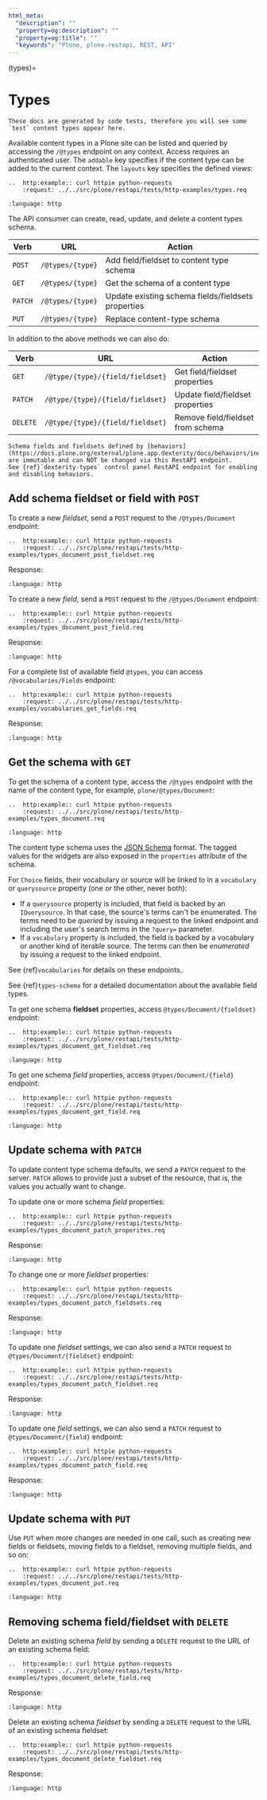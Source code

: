 ```yaml
---
html_meta:
  "description": ""
  "property=og:description": ""
  "property=og:title": ""
  "keywords": "Plone, plone.restapi, REST, API"
---
```


(types)=

# Types

```{note}
These docs are generated by code tests, therefore you will see some `test` content types appear here.
```

Available content types in a Plone site can be listed and queried by accessing the `/@types` endpoint on any context.
Access requires an authenticated user.
The `addable` key specifies if the content type can be added to the current context.
The `layouts` key specifies the defined views:

```{eval-rst}
..  http:example:: curl httpie python-requests
    :request: ../../src/plone/restapi/tests/http-examples/types.req
```

```{literalinclude} ../../src/plone/restapi/tests/http-examples/types.resp
:language: http
```

The API consumer can create, read, update, and delete a content types schema.

| Verb    | URL              | Action                                             |
| ------- | ---------------- | -------------------------------------------------- |
| `POST`  | `/@types/{type}` | Add field/fieldset to content type schema          |
| `GET`   | `/@types/{type}` | Get the schema of a content type                   |
| `PATCH` | `/@types/{type}` | Update existing schema fields/fieldsets properties |
| `PUT`   | `/@types/{type}` | Replace content-type schema                        |

In addition to the above methods we can also do:

| Verb     | URL                              | Action                            |
| -------- | -------------------------------- | --------------------------------- |
| `GET`    | `/@type/{type}/{field/fieldset}` | Get field/fieldset properties     |
| `PATCH`  | `/@type/{type}/{field/fieldset}` | Update field/fieldset properties  |
| `DELETE` | `/@type/{type}/{field/fieldset}` | Remove field/fieldset from schema |

```{note}
Schema fields and fieldsets defined by [behaviors](https://docs.plone.org/external/plone.app.dexterity/docs/behaviors/index.html) are immutable and can NOT be changed via this RestAPI endpoint.
See {ref}`dexterity-types` control panel RestAPI endpoint for enabling and disabling behaviors.
```


## Add schema fieldset or field with `POST`

To create a new *fieldset*, send a `POST` request to the `/@types/Document` endpoint:

```{eval-rst}
..  http:example:: curl httpie python-requests
    :request: ../../src/plone/restapi/tests/http-examples/types_document_post_fieldset.req
```

Response:

```{literalinclude} ../../src/plone/restapi/tests/http-examples/types_document_post_fieldset.resp
:language: http
```

To create a new *field*, send a `POST` request to the `/@types/Document` endpoint:

```{eval-rst}
..  http:example:: curl httpie python-requests
    :request: ../../src/plone/restapi/tests/http-examples/types_document_post_field.req
```

Response:

```{literalinclude} ../../src/plone/restapi/tests/http-examples/types_document_post_field.resp
:language: http
```

For a complete list of available field `@types`, you can access `/@vocabularies/Fields` endpoint:

```{eval-rst}
..  http:example:: curl httpie python-requests
    :request: ../../src/plone/restapi/tests/http-examples/vocabularies_get_fields.req
```

Response:

```{literalinclude} ../../src/plone/restapi/tests/http-examples/vocabularies_get_fields.resp
:language: http
```


## Get the schema with `GET`

To get the schema of a content type, access the `/@types` endpoint with the name of the content type, for example, `plone/@types/Document`:

```{eval-rst}
..  http:example:: curl httpie python-requests
    :request: ../../src/plone/restapi/tests/http-examples/types_document.req
```

```{literalinclude} ../../src/plone/restapi/tests/http-examples/types_document.resp
:language: http
```

The content type schema uses the [JSON Schema](http://json-schema.org/) format.
The tagged values for the widgets are also exposed in the `properties` attribute of the schema.

For `Choice` fields, their vocabulary or source will be linked to in a `vocabulary` or `querysource` property (one or the other, never both):

- If a `querysource` property is included, that field is backed by an `IQuerysource`.
  In that case, the source's terms can't be enumerated.
  The terms need to be *queried* by issuing a request to the linked endpoint and including the user's search terms in the `?query=` parameter.
- If a `vocabulary` property is included, the field is backed by a vocabulary or another kind of iterable source.
  The terms can then be *enumerated* by issuing a request to the linked endpoint.

See {ref}`vocabularies` for details on these endpoints.

See {ref}`types-schema` for a detailed documentation about the available field types.

To get one schema **fieldset** properties, access `@types/Document/{fieldset}` endpoint:

```{eval-rst}
..  http:example:: curl httpie python-requests
    :request: ../../src/plone/restapi/tests/http-examples/types_document_get_fieldset.req
```

```{literalinclude} ../../src/plone/restapi/tests/http-examples/types_document_get_fieldset.resp
:language: http
```

To get one schema *field* properties, access `@types/Document/{field}` endpoint:

```{eval-rst}
..  http:example:: curl httpie python-requests
    :request: ../../src/plone/restapi/tests/http-examples/types_document_get_field.req
```

```{literalinclude} ../../src/plone/restapi/tests/http-examples/types_document_get_field.resp
:language: http
```


## Update schema with `PATCH`

To update content type schema defaults, we send a `PATCH` request to the server.
`PATCH` allows to provide just a subset of the resource, that is, the values you actually want to change.

To update one or more schema *field* properties:

```{eval-rst}
..  http:example:: curl httpie python-requests
    :request: ../../src/plone/restapi/tests/http-examples/types_document_patch_properites.req
```

Response:

```{literalinclude} ../../src/plone/restapi/tests/http-examples/types_document_patch_properites.resp
:language: http
```

To change one or more *fieldset* properties:

```{eval-rst}
..  http:example:: curl httpie python-requests
    :request: ../../src/plone/restapi/tests/http-examples/types_document_patch_fieldsets.req
```

Response:

```{literalinclude} ../../src/plone/restapi/tests/http-examples/types_document_patch_fieldsets.resp
:language: http
```

To update one *fieldset* settings, we can also send a `PATCH` request to `@types/Document/{fieldset}` endpoint:

```{eval-rst}
..  http:example:: curl httpie python-requests
    :request: ../../src/plone/restapi/tests/http-examples/types_document_patch_fieldset.req
```

Response:

```{literalinclude} ../../src/plone/restapi/tests/http-examples/types_document_patch_fieldset.resp
:language: http
```

To update one *field* settings, we can also send a `PATCH` request to `@types/Document/{field}` endpoint:

```{eval-rst}
..  http:example:: curl httpie python-requests
    :request: ../../src/plone/restapi/tests/http-examples/types_document_patch_field.req
```

Response:

```{literalinclude} ../../src/plone/restapi/tests/http-examples/types_document_patch_field.resp
:language: http
```


## Update schema with `PUT`

Use `PUT` when more changes are needed in one call, such as creating new fields or fieldsets, moving fields to a fieldset, removing multiple fields, and so on:

```{eval-rst}
..  http:example:: curl httpie python-requests
    :request: ../../src/plone/restapi/tests/http-examples/types_document_put.req
```

```{literalinclude} ../../src/plone/restapi/tests/http-examples/types_document_put.resp
:language: http
```


## Removing schema field/fieldset with `DELETE`

Delete an existing schema *field* by sending a `DELETE` request to the URL of an existing schema field:

```{eval-rst}
..  http:example:: curl httpie python-requests
    :request: ../../src/plone/restapi/tests/http-examples/types_document_delete_field.req
```

Response:

```{literalinclude} ../../src/plone/restapi/tests/http-examples/types_document_delete_field.resp
:language: http
```

Delete an existing schema *fieldset* by sending a `DELETE` request to the URL of an existing schema fieldset:

```{eval-rst}
..  http:example:: curl httpie python-requests
    :request: ../../src/plone/restapi/tests/http-examples/types_document_delete_fieldset.req
```

Response:

```{literalinclude} ../../src/plone/restapi/tests/http-examples/types_document_delete_fieldset.resp
:language: http
```
